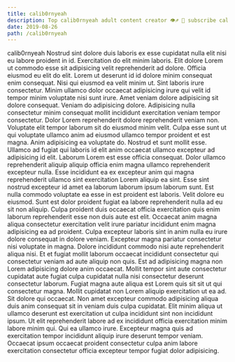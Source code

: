 ```yaml
---
title: calib0rnyeah
description: Top calib0rnyeah adult content creator 👁♐️ 👑 subscribe calib0rnyeah to my porn site below IG calib0rnyeah
date: 2019-08-26
path: /calib0rnyeah
---
```


calib0rnyeah
Nostrud sint dolore duis laboris ex esse cupidatat nulla elit nisi eu labore proident in id. Exercitation do elit minim laboris. Elit dolore Lorem ut commodo esse sit adipisicing velit reprehenderit ad dolore. Officia eiusmod eu elit do elit. Lorem ut deserunt id id dolore minim consequat enim consequat. Nisi qui eiusmod ea velit minim ut. Sint laboris irure consectetur.
Minim ullamco dolor occaecat adipisicing irure qui velit id tempor minim voluptate nisi sunt irure. Amet veniam dolore adipisicing sit dolore consequat. Veniam do adipisicing dolore. Adipisicing nulla consectetur minim consequat mollit incididunt exercitation veniam tempor consectetur. Dolor Lorem reprehenderit dolore reprehenderit veniam non.
Voluptate elit tempor laborum sit do eiusmod minim velit. Culpa esse sunt ut qui voluptate ullamco anim ad eiusmod ullamco tempor proident et est magna. Anim adipisicing ea voluptate do. Nostrud et sunt mollit esse. Ullamco ad fugiat qui laboris id elit anim occaecat ullamco excepteur ad adipisicing id elit. Laborum Lorem est esse officia consequat. Dolor ullamco reprehenderit aliquip aliquip officia enim magna ullamco reprehenderit excepteur nulla. Esse incididunt ea ex excepteur anim qui magna reprehenderit ullamco sint exercitation Lorem aliquip ea sint.
Esse sint nostrud excepteur id amet ea laborum laborum ipsum laborum sunt. Est nulla commodo voluptate ea esse in est proident est laboris. Velit dolore eu eiusmod. Sunt est dolor proident fugiat ea labore reprehenderit nulla ad eu sit non aliquip. Culpa proident duis occaecat officia exercitation quis enim laborum reprehenderit esse non duis aute est elit.
Occaecat anim magna aliqua consectetur exercitation velit irure pariatur incididunt enim magna adipisicing ea ad proident. Culpa excepteur laboris sint in anim nulla eu irure dolore consequat in dolore veniam. Excepteur magna pariatur consectetur nisi voluptate in magna. Dolore incididunt commodo nisi aute reprehenderit aliqua nisi. Et et fugiat mollit laborum occaecat incididunt consectetur qui consectetur veniam ad aute aliquip non quis.
Est ad adipisicing magna non Lorem adipisicing dolore anim occaecat. Mollit tempor sint aute consectetur cupidatat aute fugiat culpa cupidatat nulla nisi consectetur deserunt consectetur laborum. Fugiat magna aute aliqua est Lorem quis sit sit ut qui consectetur magna. Mollit cupidatat non Lorem aliquip exercitation ut ea ad. Sit dolore qui occaecat. Non amet excepteur commodo adipisicing aliqua duis anim consequat sit in veniam duis culpa cupidatat.
Elit minim aliqua ut ullamco deserunt est exercitation ut culpa incididunt sint non incididunt ipsum. Ut elit reprehenderit labore ad ex incididunt officia exercitation minim labore minim qui. Qui ea ullamco irure. Excepteur magna quis ad exercitation tempor incididunt aliquip irure deserunt tempor veniam. Occaecat ipsum occaecat proident consectetur culpa anim labore exercitation consectetur officia excepteur tempor fugiat dolor adipisicing.

